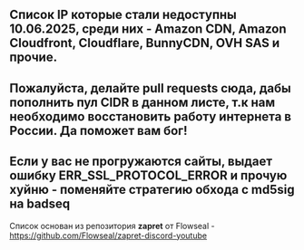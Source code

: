 Список IP которые стали недоступны 10.06.2025, среди них - Amazon CDN, Amazon Cloudfront, Cloudflare, BunnyCDN, OVH SAS и прочие.
--------------------
Пожалуйста, делайте pull requests сюда, дабы пополнить пул CIDR в данном листе, т.к нам необходимо восстановить работу интернета в России. Да поможет вам бог!
--------------
Если у вас не прогружаются сайты, выдает ошибку ERR_SSL_PROTOCOL_ERROR и прочую хуйню - поменяйте стратегию обхода с md5sig на badseq
---------
Список основан из репозитория **zapret** от Flowseal - https://github.com/Flowseal/zapret-discord-youtube
